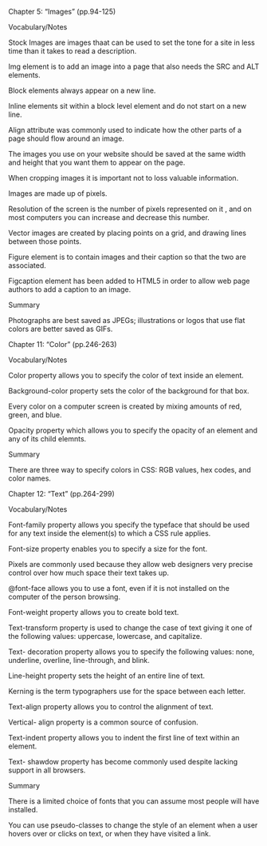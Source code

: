Chapter 5: “Images” (pp.94-125)

Vocabulary/Notes

Stock Images are images thaat can be used to set the tone for a site in less time than it takes to read a description.

Img element is to add an image into a page that also needs the SRC and ALT elements.

Block elements always appear on a new line.

Inline elements sit within a block level element and do not start on a new line.

Align attribute was commonly used to indicate how the other parts of a page should flow around an image.

The images you use on your website should be saved at the same width and height that you want them to appear on the page.

When cropping images it is important not to loss valuable information.

Images are made up of pixels.

Resolution of the screen is the number of pixels represented on it , and on most computers you can increase and decrease this number.

Vector images are created by placing points on a grid, and drawing lines between those points.

Figure element is to contain images and their caption so that the two are associated.

Figcaption element has been added to HTML5 in order to allow web page authors to add a caption to an image.

Summary

Photographs are best saved as JPEGs; illustrations or logos that use flat colors are better saved as GIFs.

Chapter 11: “Color” (pp.246-263)

Vocabulary/Notes

Color property allows you to specify the color of text inside an element.

Background-color property sets the color of the background for that box.

Every color on a computer screen is created by mixing amounts of red, green, and blue.

Opacity property which allows you to specify the opacity of an element and any of its child elemnts.

Summary

There are three way to specify colors in CSS: RGB values, hex codes, and color names.

Chapter 12: “Text” (pp.264-299)

Vocabulary/Notes

Font-family property allows you specify the typeface that should be used for any text inside the element(s) to which a CSS rule applies.

Font-size property enables you to specify a size for the font.

Pixels are commonly used because they allow web designers very precise control over how much space their text takes up.

@font-face allows you to use a font, even if it is not installed on the computer of the person browsing.

Font-weight property allows you to create bold text.

Text-transform property is used to change the case of text giving it one of the following values: uppercase, lowercase, and capitalize.

Text- decoration property allows you to specify the following values: none, underline, overline, line-through, and blink.

Line-height property sets the height of an entire line of text.

Kerning is the term typographers use for the space between each letter.

Text-align property allows you to control the alignment of text.

Vertical- align property is a common source of confusion.

Text-indent property allows you to indent the first line of text within an element.

Text- shawdow property has become commonly used despite lacking support in all browsers.

Summary

There is a limited choice of fonts that you can assume most people will have installed.

You can use pseudo-classes to change the style of an element when a user hovers over or clicks on text, or when they have visited a link.